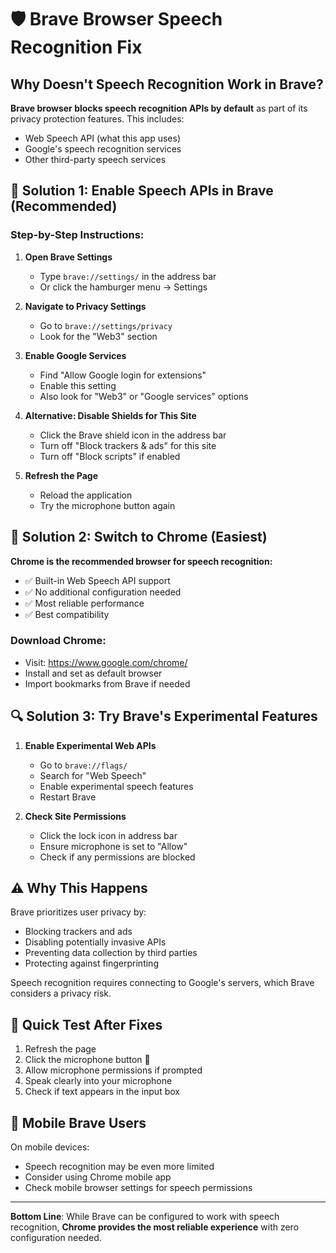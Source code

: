 # 🛡️ Brave Browser Speech Recognition Fix

## Why Doesn't Speech Recognition Work in Brave?

**Brave browser blocks speech recognition APIs by default** as part of its privacy protection features. This includes:

- Web Speech API (what this app uses)
- Google's speech recognition services
- Other third-party speech services

## 🔧 **Solution 1: Enable Speech APIs in Brave (Recommended)**

### Step-by-Step Instructions:

1. **Open Brave Settings**

   - Type `brave://settings/` in the address bar
   - Or click the hamburger menu → Settings

2. **Navigate to Privacy Settings**

   - Go to `brave://settings/privacy`
   - Look for the "Web3" section

3. **Enable Google Services**

   - Find "Allow Google login for extensions"
   - Enable this setting
   - Also look for "Web3" or "Google services" options

4. **Alternative: Disable Shields for This Site**

   - Click the Brave shield icon in the address bar
   - Turn off "Block trackers & ads" for this site
   - Turn off "Block scripts" if enabled

5. **Refresh the Page**
   - Reload the application
   - Try the microphone button again

## 🚀 **Solution 2: Switch to Chrome (Easiest)**

**Chrome is the recommended browser for speech recognition:**

- ✅ Built-in Web Speech API support
- ✅ No additional configuration needed
- ✅ Most reliable performance
- ✅ Best compatibility

### Download Chrome:

- Visit: https://www.google.com/chrome/
- Install and set as default browser
- Import bookmarks from Brave if needed

## 🔍 **Solution 3: Try Brave's Experimental Features**

1. **Enable Experimental Web APIs**

   - Go to `brave://flags/`
   - Search for "Web Speech"
   - Enable experimental speech features
   - Restart Brave

2. **Check Site Permissions**
   - Click the lock icon in address bar
   - Ensure microphone is set to "Allow"
   - Check if any permissions are blocked

## ⚠️ **Why This Happens**

Brave prioritizes user privacy by:

- Blocking trackers and ads
- Disabling potentially invasive APIs
- Preventing data collection by third parties
- Protecting against fingerprinting

Speech recognition requires connecting to Google's servers, which Brave considers a privacy risk.

## 🎯 **Quick Test After Fixes**

1. Refresh the page
2. Click the microphone button 🎤
3. Allow microphone permissions if prompted
4. Speak clearly into your microphone
5. Check if text appears in the input box

## 📱 **Mobile Brave Users**

On mobile devices:

- Speech recognition may be even more limited
- Consider using Chrome mobile app
- Check mobile browser settings for speech permissions

---

**Bottom Line**: While Brave can be configured to work with speech recognition, **Chrome provides the most reliable experience** with zero configuration needed.
